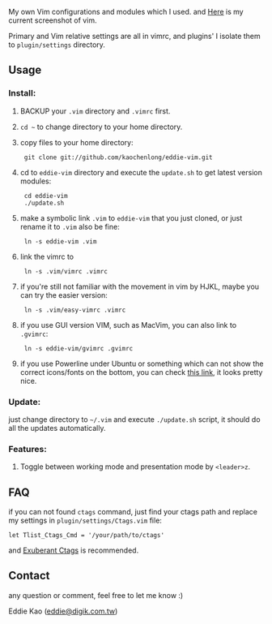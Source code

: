 My own Vim configurations and modules which I used. and <a href="http://blog.eddie.com.tw/2012/03/06/my-vimrc/" target="_blank">Here</a> is my current screenshot of vim.

Primary and Vim relative settings are all in vimrc, and plugins' I isolate them to `plugin/settings` directory.

## Usage
### Install:
1. BACKUP your `.vim` directory and `.vimrc` first.

2. `cd ~` to change directory to your home directory.

3. copy files to your home directory:

        git clone git://github.com/kaochenlong/eddie-vim.git

4. cd to `eddie-vim` directory and execute the `update.sh` to get latest version modules:

        cd eddie-vim
        ./update.sh

5. make a symbolic link `.vim` to `eddie-vim` that you just cloned, or just rename it to `.vim` also be fine:

        ln -s eddie-vim .vim

6. link the vimrc to

        ln -s .vim/vimrc .vimrc

7. if you're still not familiar with the movement in vim by HJKL, maybe you can try the easier version:

        ln -s .vim/easy-vimrc .vimrc

8. if you use GUI version VIM, such as MacVim, you can also link to `.gvimrc`:

        ln -s eddie-vim/gvimrc .gvimrc

9. if you use Powerline under Ubuntu or something which can not show the correct icons/fonts on the bottom, you can check [this link](https://github.com/scotu/ubuntu-mono-powerline), it looks pretty nice.

### Update:
just change directory to `~/.vim` and execute `./update.sh` script, it should do all the updates automatically.

### Features:

1. Toggle between working mode and presentation mode by `<leader>z`.

## FAQ
if you can not found `ctags` command, just find your ctags path and replace my settings in `plugin/settings/Ctags.vim` file:

    let Tlist_Ctags_Cmd = '/your/path/to/ctags'

and [Exuberant Ctags](http://ctags.sourceforge.net/) is recommended.

## Contact
any question or comment, feel free to let me know :)

Eddie Kao (eddie@digik.com.tw)
